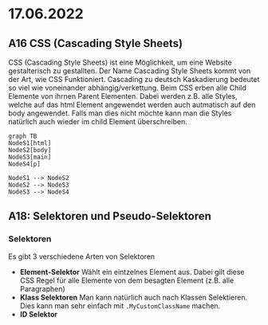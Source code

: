 # 17.06.2022

## A16 CSS (Cascading Style Sheets)
CSS (Cascading Style Sheets) ist eine Möglichkeit, um eine Website gestalterisch zu gestallten. Der Name Cascading Style Sheets kommt von der Art, wie CSS Funktioniert.
Cascading zu deutsch Kaskadierung bedeutet so viel wie voneinander abhängig/verkettung. Beim CSS erben alle Child Elemente von ihrnen Parent Elementen.  Dabei werden z.B. 
alle Styles, welche auf das html Element angewendet werden auch autmatisch auf den body angewendet. Falls man dies nicht möchte kann man die Styles natürlich auch wieder
im child Element überschreiben.
```mermaid
graph TB
NodeS1[html]
NodeS2[body]
NodeS3[main]
NodeS4[p]

NodeS1 --> NodeS2
NodeS2 --> NodeS3
NodeS3 --> NodeS4
```

## A18: Selektoren und Pseudo-Selektoren
### Selektoren
Es gibt 3 verschiedene Arten von Selektoren
- **Element-Selektor**
Wählt ein eintzelnes Element aus. Dabei gilt diese CSS Regel für alle Elemente von dem besagten Element (z.B. alle Paragraphen)
- **Klass Selektoren**
Man kann natürlich auch nach Klassen Selektieren. Dies kann man sehr einfach mit `.MyCustomClassName` machen.
- **ID Selektor**
